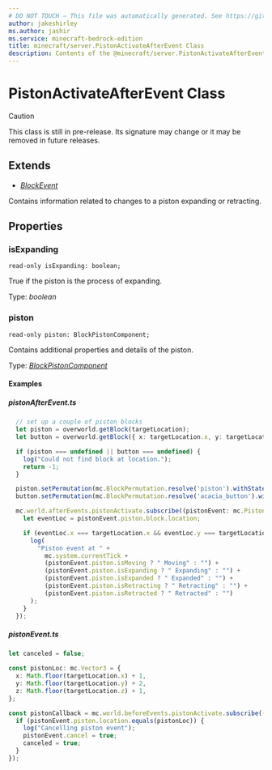 ```yaml
---
# DO NOT TOUCH — This file was automatically generated. See https://github.com/mojang/minecraftapidocsgenerator to modify descriptions, examples, etc.
author: jakeshirley
ms.author: jashir
ms.service: minecraft-bedrock-edition
title: minecraft/server.PistonActivateAfterEvent Class
description: Contents of the @minecraft/server.PistonActivateAfterEvent class.
---
```

# PistonActivateAfterEvent Class

> [!CAUTION]
> This class is still in pre-release.  Its signature may change or it may be removed in future releases.

## Extends
- [*BlockEvent*](BlockEvent.md)

Contains information related to changes to a piston expanding or retracting.

## Properties

### **isExpanding**
`read-only isExpanding: boolean;`

True if the piston is the process of expanding.

Type: *boolean*

### **piston**
`read-only piston: BlockPistonComponent;`

Contains additional properties and details of the piston.

Type: [*BlockPistonComponent*](BlockPistonComponent.md)

#### Examples
##### ***pistonAfterEvent.ts***
```typescript
  // set up a couple of piston blocks
  let piston = overworld.getBlock(targetLocation);
  let button = overworld.getBlock({ x: targetLocation.x, y: targetLocation.y + 1, z: targetLocation.z });

  if (piston === undefined || button === undefined) {
    log("Could not find block at location.");
    return -1;
  }

  piston.setPermutation(mc.BlockPermutation.resolve('piston').withState('facing_direction', 3));
  button.setPermutation(mc.BlockPermutation.resolve('acacia_button').withState('facing_direction', 1));

  mc.world.afterEvents.pistonActivate.subscribe((pistonEvent: mc.PistonActivateAfterEvent) => {
    let eventLoc = pistonEvent.piston.block.location;

    if (eventLoc.x === targetLocation.x && eventLoc.y === targetLocation.y && eventLoc.z === targetLocation.z) {
      log(
        "Piston event at " +
          mc.system.currentTick +
          (pistonEvent.piston.isMoving ? " Moving" : "") +
          (pistonEvent.piston.isExpanding ? " Expanding" : "") +
          (pistonEvent.piston.isExpanded ? " Expanded" : "") +
          (pistonEvent.piston.isRetracting ? " Retracting" : "") +
          (pistonEvent.piston.isRetracted ? " Retracted" : "")
      );
    }
  });
```
##### ***pistonEvent.ts***
```typescript
let canceled = false;

const pistonLoc: mc.Vector3 = {
  x: Math.floor(targetLocation.x) + 1,
  y: Math.floor(targetLocation.y) + 2,
  z: Math.floor(targetLocation.z) + 1,
};

const pistonCallback = mc.world.beforeEvents.pistonActivate.subscribe((pistonEvent: mc.PistonActivateBeforeEvent) => {
  if (pistonEvent.piston.location.equals(pistonLoc)) {
    log("Cancelling piston event");
    pistonEvent.cancel = true;
    canceled = true;
  }
});

```
